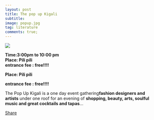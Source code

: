 ```yaml
---
layout: post
title: The pop up Kigali
subtitle:
image: popup.jpg
tag: literature
comments: true;
---
```



<img src="{{site.github.url}}/img/popup.jpg">



<strong>Time:3:00pm to 10:00 pm<br>Place: Pili pili<br>entrance fee : free!!!! </strong>

<strong>Place: Pili pili</strong>

<strong>entrance fee : free!!!! </strong>

The Pop Up Kigali is a one day event gathering**fashion designers and artists** under one roof for an evening of **shopping, beauty, arts, soulful music and great cocktails and tapas**…

<div class="fb-share-button" data-href="http://upkigali.com/2016/07/12/ejo-media-summit.html" data-layout="button_count" data-size="small" data-mobile-iframe="true"><a class="fb-xfbml-parse-ignore" target="_blank" href="https://www.facebook.com/sharer/sharer.php?u=http%3A%2F%2Fupkigali.com%2F2016%2F07%2F12%2Fejo-media-summit.html&amp;src=sdkpreparse">Share</a></div>